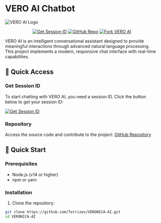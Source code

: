 # VERO AI Chatbot

![VERO AI Logo](https://files.catbox.moe/skuuzk.jpg)

<div align="center">

[![Get Session ID](https://img.shields.io/badge/GET-SESSION_ID-ff69b4?style=for-the-badge&logo=telegram&logoColor=white)](https://vero-n35k.onrender.com)
[![GitHub Repo](https://img.shields.io/badge/GitHub-Repository-black?style=for-the-badge&logo=github)](https://github.com/Terrizev/VERONICA-AI.git)
<a href="https://github.com/Terrizev/VERONICA-AI/fork">
  <img src="https://img.shields.io/badge/FORK-This_Repository-success?style=for-the-badge" alt="Fork VERO AI">
</a>

</div>

VERO AI is an intelligent conversational assistant designed to provide meaningful interactions through advanced natural language processing. This project implements a modern, responsive chat interface with real-time capabilities.

## 🎯 Quick Access

### Get Session ID
To start chatting with VERO AI, you need a session ID. Click the button below to get your session ID:

[![Get Session ID](https://img.shields.io/badge/GET_SESSION_ID-VERO_N35K-important?style=for-the-badge&logo=rocketchat)](https://vero-n35k.onrender.com)

### Repository
Access the source code and contribute to the project:
[GitHub Repository](https://github.com/Terrizev/VERONICA-AI.git)



## 🚀 Quick Start

### Prerequisites

- Node.js (v14 or higher)
- npm or yarn

### Installation

1. Clone the repository:
```bash
git clone https://github.com/Terrizev/VERONICA-AI.git
cd VERONICA-AI
